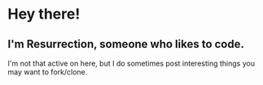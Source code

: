 # Hey there!
## I'm Resurrection, someone who likes to code.

I'm not that active on here, but I do sometimes post interesting things you may want to fork/clone.
